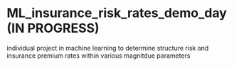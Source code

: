 # ML_insurance_risk_rates_demo_day (IN PROGRESS)
individual project in machine learning to determine structure risk and insurance premium rates within various magnitdue parameters
